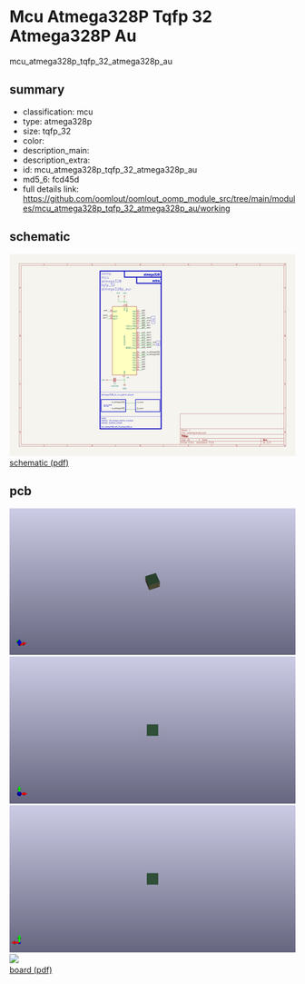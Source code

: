 # Mcu Atmega328P Tqfp 32 Atmega328P Au  
mcu_atmega328p_tqfp_32_atmega328p_au  
 
## summary 
* classification: mcu
* type: atmega328p
* size: tqfp_32
* color: 
* description_main: 
* description_extra: 
* id: mcu_atmega328p_tqfp_32_atmega328p_au
* md5_6: fcd45d
* full details link: https://github.com/oomlout/oomlout_oomp_module_src/tree/main/modules/mcu_atmega328p_tqfp_32_atmega328p_au/working

## schematic  
![](kicad/current_version/working/working_schematic_600.png)  
[schematic (pdf)](kicad/current_version/working/working_schematic.pdf)  

## pcb  
![](kicad/current_version/working/working_3d_600.png) 
![](kicad/current_version/working/working_3d_front_600.png)  
![](kicad/current_version/working/working_3d_back_600.png)  
![](kicad/current_version/working/working_600.png)  
[board (pdf)](kicad/current_version/working/working.pdf)  





